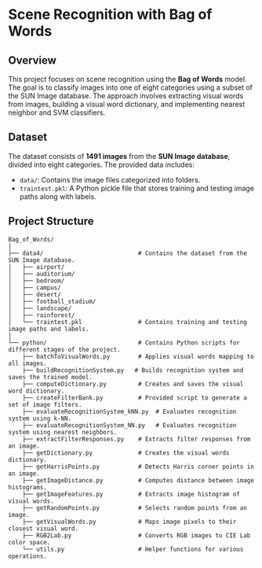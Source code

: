 # Scene Recognition with Bag of Words

## Overview

This project focuses on scene recognition using the **Bag of Words** model. The goal is to classify images into one of eight categories using a subset of the SUN Image database. The approach involves extracting visual words from images, building a visual word dictionary, and implementing nearest neighbor and SVM classifiers.

## Dataset

The dataset consists of **1491 images** from the **SUN Image database**, divided into eight categories. The provided data includes:

- `data/`: Contains the image files categorized into folders.
- `traintest.pkl`: A Python pickle file that stores training and testing image paths along with labels.

## Project Structure
```
Bag_of_Words/
│
├── data4/                           # Contains the dataset from the SUN Image database.
│   ├── airport/
│   ├── auditorium/
│   ├── bedroom/
│   ├── campus/
│   ├── desert/
│   ├── football_stadium/
│   ├── landscape/
│   ├── rainforest/
│   └── traintest.pkl                # Contains training and testing image paths and labels.
│
└── python/                          # Contains Python scripts for different stages of the project.
    ├── batchToVisualWords.py        # Applies visual words mapping to all images.
    ├── buildRecognitionSystem.py   # Builds recognition system and saves the trained model.
    ├── computeDictionary.py         # Creates and saves the visual word dictionary.
    ├── createFilterBank.py          # Provided script to generate a set of image filters.
    ├── evaluateRecognitionSystem_kNN.py  # Evaluates recognition system using k-NN.
    ├── evaluateRecognitionSystem_NN.py   # Evaluates recognition system using nearest neighbors.
    ├── extractFilterResponses.py    # Extracts filter responses from an image.
    ├── getDictionary.py             # Creates the visual words dictionary.
    ├── getHarrisPoints.py           # Detects Harris corner points in an image.
    ├── getImageDistance.py          # Computes distance between image histograms.
    ├── getImageFeatures.py          # Extracts image histogram of visual words.
    ├── getRandomPoints.py           # Selects random points from an image.
    ├── getVisualWords.py            # Maps image pixels to their closest visual word.
    ├── RGB2Lab.py                   # Converts RGB images to CIE Lab color space.
    └── utils.py                     # Helper functions for various operations.
```

